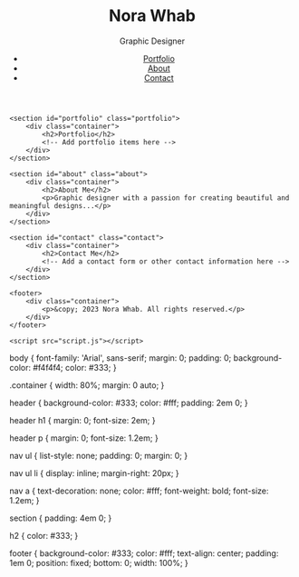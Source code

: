 <!DOCTYPE html>
<html lang="en">
<head>
    <meta charset="UTF-8">
    <meta name="viewport" content="width=device-width, initial-scale=1.0">
    <title>Nora Whab - Graphic Designer</title>
    <link rel="stylesheet" href="styles.css">
</head>
<body>
    <header>
        <div class="container">
            <h1>Nora Whab</h1>
            <p>Graphic Designer</p>
            <nav>
                <ul>
                    <li><a href="#portfolio">Portfolio</a></li>
                    <li><a href="#about">About</a></li>
                    <li><a href="#contact">Contact</a></li>
                </ul>
            </nav>
        </div>
    </header>

    <section id="portfolio" class="portfolio">
        <div class="container">
            <h2>Portfolio</h2>
            <!-- Add portfolio items here -->
        </div>
    </section>

    <section id="about" class="about">
        <div class="container">
            <h2>About Me</h2>
            <p>Graphic designer with a passion for creating beautiful and meaningful designs...</p>
        </div>
    </section>

    <section id="contact" class="contact">
        <div class="container">
            <h2>Contact Me</h2>
            <!-- Add a contact form or other contact information here -->
        </div>
    </section>

    <footer>
        <div class="container">
            <p>&copy; 2023 Nora Whab. All rights reserved.</p>
        </div>
    </footer>

    <script src="script.js"></script>
</body>
</html>
body {
    font-family: 'Arial', sans-serif;
    margin: 0;
    padding: 0;
    background-color: #f4f4f4;
    color: #333;
}

.container {
    width: 80%;
    margin: 0 auto;
}

header {
    background-color: #333;
    color: #fff;
    padding: 2em 0;
}

header h1 {
    margin: 0;
    font-size: 2em;
}

header p {
    margin: 0;
    font-size: 1.2em;
}

nav ul {
    list-style: none;
    padding: 0;
    margin: 0;
}

nav ul li {
    display: inline;
    margin-right: 20px;
}

nav a {
    text-decoration: none;
    color: #fff;
    font-weight: bold;
    font-size: 1.2em;
}

section {
    padding: 4em 0;
}

h2 {
    color: #333;
}

footer {
    background-color: #333;
    color: #fff;
    text-align: center;
    padding: 1em 0;
    position: fixed;
    bottom: 0;
    width: 100%;
}
